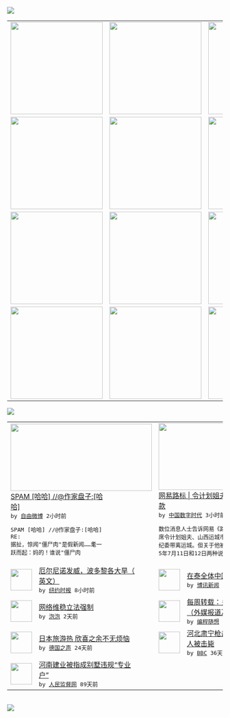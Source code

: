 

<a href="https://github.com/greatfire/z/raw/master/FreeBrowser.apk"><img src="https://raw.githubusercontent.com/greatfire/wiki/master/x/header.png" /></a><table><tr><td width="262" align="center" valign="center"><a href="https://github.com/greatfire/wiki/wiki/nyt" title="纽约时报中文网 国际纵览"><img src="https://raw.githubusercontent.com/greatfire/wiki/master/x/nyt_flag.png" width="215"/></a></td><td width="262" align="center" valign="center"><a href="https://github.com/greatfire/wiki/wiki/dw" title=""><img src="https://raw.githubusercontent.com/greatfire/wiki/master/x/dw_flag.png" width="215"/></a></td><td width="262" align="center" valign="center"><a href="https://github.com/greatfire/wiki/wiki/rmjd" title=""><img src="https://raw.githubusercontent.com/greatfire/wiki/master/x/rmjd_flag.png" width="215"/></a></td></tr><tr><td width="262" align="center" valign="center"><a href="https://github.com/paopaonetizen/website" title="泡泡 - 未经审查的互联网信息"><img src="https://raw.githubusercontent.com/greatfire/wiki/master/x/pp_flag.png" width="215"/></a></td><td width="262" align="center" valign="center"><a href="https://github.com/getlantern/mirror" title="以及自由微博和GreatFire.org官方中文论坛"><img src="https://raw.githubusercontent.com/greatfire/wiki/master/x/lantern_flag.png" width="215"/></a></td><td width="262" align="center" valign="center"><a href="https://github.com/cdtmirrors/m/" title=""><img src="https://raw.githubusercontent.com/greatfire/wiki/master/x/cdt_flag.png" width="215"/></a></td></tr><tr><td width="262" align="center" valign="center"><a href="https://github.com/program-think/blog" title="编程随想的博客"><img src="https://raw.githubusercontent.com/greatfire/wiki/master/x/pt_flag.png" width="215"/></a></td><td width="262" align="center" valign="center"><a href="https://github.com/greatfire/wiki/wiki/bbc" title=""><img src="https://raw.githubusercontent.com/greatfire/wiki/master/x/bbc_flag.png" width="215"/></a></td><td width="262" align="center" valign="center"><a href="https://github.com/freeweibo/s" title="自由微博 - 匿名和不受屏蔽的新浪微博搜索"><img src="https://raw.githubusercontent.com/greatfire/wiki/master/x/fw_flag.png" width="215"/></a></td></tr><tr><td width="262" align="center" valign="center"><a href="https://github.com/greatfire/wiki/wiki/google" title=""><img src="https://raw.githubusercontent.com/greatfire/wiki/master/x/google_flag.png" width="215"/></a></td><td width="262" align="center" valign="center"><a href="https://github.com/bxnews/boxun" title=""><img src="https://raw.githubusercontent.com/greatfire/wiki/master/x/bx_flag.png" width="215"/></a></td><td width="262" align="center" valign="center"><a href="https://github.com/greatfire/wiki/wiki/open-source" title="欢迎访问GreatFire.org开发者项目网站"><img src="https://raw.githubusercontent.com/greatfire/wiki/master/x/open-source_flag.png" width="215"/></a></td></tr></table><img src="https://raw.githubusercontent.com/greatfire/wiki/master/x/newsfeed text.png" /><table cols="4"><tr><td colspan="2" width="380"><a href="https://freeweibo.com/weibo/3864943835736018"><img src="https://raw.githubusercontent.com/greatfire/wiki/master/x/fw_logo_b.png" width="330" height="156"/></a></br><a href="https://freeweibo.com/weibo/3864943835736018">SPAM [哈哈] //@作家盘子:[哈<br/>哈]</a></br><kbd> by <a href="https://freeweibo.com/">自由微博</a> 2小时前 </kbd></br><pre>SPAM [哈哈] //@作家盘子:[哈哈]<br/>RE: 据扯，惊闻"僵尸肉"是假新闻……耄一<br/>跃而起：妈的！谁说"僵尸肉</pre></td><td colspan="2" width="380"><a href="http://feedproxy.google.com/~r/chinadigitaltimes/bNAO/~3/Hghqu-4afiI/"><img src="https://raw.githubusercontent.com/greatfire/wiki/master/x/cdt_logo_b.png" width="330" height="156"/></a></br><a href="http://feedproxy.google.com/~r/chinadigitaltimes/bNAO/~3/Hghqu-4afiI/">网易路标 | 令计划姐夫被带走 疑违规借<br/>款</a></br><kbd> by <a href="http://chinadigitaltimes.net/chinese/">中国数字时代</a> 3小时前 </kbd></br><pre>数位消息人士告诉网易《路标》，全国政协原副主<br/>席令计划姐夫、山西运城市副市长王健康被山西省<br/>纪委带离运城。但关于他被带走的时间，有201<br/>5年7月11日和12日两种说...</pre></td></tr><tr><td><img src="http://static01.nyt.com/images/2015/07/10/us/00Droughtweb2/00Droughtweb2-articleLarge.jpg" width="50" height="50"/></td><td width="280"><a href="http://d2qpqq35l60wq5.cloudfront.net/world/20150715/cc15puertorico/">厄尔尼诺发威，波多黎各大旱（<br/>英文）</a></br><kbd> by <a href="http://m.cn.nytimes.com/">纽约时报</a> 8小时前 </kbd></td><td><img src="https://raw.githubusercontent.com/greatfire/wiki/master/x/bx_logo.png" width="50" height="50"/></td><td width="280"><a href="http://www.boxun.com/news/gb/intl/2015/07/201507150248.shtml">在泰全体中国难民紧急求救</a></br><kbd> by <a href="http://www.boxun.com">博讯新闻</a> 1天前 </kbd></td></tr><tr><td><img src="http://pao-pao.net/sites/pao-pao.net/files/styles/base_adaptive/public/6523513689_baeec3c53c_z_0.jpg?itok=NM8cQ_d1" width="50" height="50"/></td><td width="280"><a href="https://pao-pao.net/article/593">网络维稳立法强制</a></br><kbd> by <a href="https://pao-pao.net">泡泡</a> 2天前 </kbd></td><td><img src="http://lh3.googleusercontent.com/xmlGsu_rJGM9g-urNBa_pdOJFQQCns0hhRmPBkR1LbfWEcW1oBurA2nI1FmJYJWjGlEGh7iW1n5gk8hhHWIoHsg-Hg7SkW9La6udOrl3MJY9xCtNFZuONpdVcZkPE8N5oGtehiccXw" width="50" height="50"/></td><td width="280"><a href="http://feedproxy.google.com/~r/programthink/~3/K7zWvVt9bH0/weekly-share-89.html">每周转载：关于天朝近期的股灾<br/>（外媒报道及大量网友评论）</a></br><kbd> by <a href="http://program-think.blogspot.com">编程随想</a> 2天前 </kbd></td></tr><tr><td><img src="http://www.dw.de/image/0,,17612231_302,00.jpg" width="50" height="50"/></td><td width="280"><a href="http://dw.de/p/1Fjnc?maca=chi-GK-text-greatfire-all-chinese-15625-xml-mrss">日本旅游热 欣喜之余不无烦恼</a></br><kbd> by <a href="http://dw.de">德国之声</a> 24天前 </kbd></td><td><img src="https://raw.githubusercontent.com/greatfire/wiki/master/x/bbc_logo.png" width="50" height="50"/></td><td width="280"><a href="http://www.bbc.co.uk/zhongwen/simp/china/2015/06/150609_china_hebei_shooting">河北肃宁枪击案致五死五伤嫌疑<br/>人被击毙</a></br><kbd> by <a href="http://www.bbc.co.uk/zhongwen/simp">BBC</a> 36天前 </kbd></td></tr><tr><td><img src="http://96.43.108.35/uploads/150418/3-15041Q05F1437.jpg" width="50" height="50"/></td><td width="280"><a href="http://96.43.108.35/tebiebaodao/20150418/15009.html">河南建业被指成别墅违规“专业<br/>户”</a></br><kbd> by <a href="http://www.rmjdw.com/">人民监督网</a> 89天前 </kbd></td></table></br><a href="https://github.com/greatfire/z/raw/master/FreeBrowser.apk"><img src="https://raw.githubusercontent.com/greatfire/wiki/master/x/download app.png" /></a>